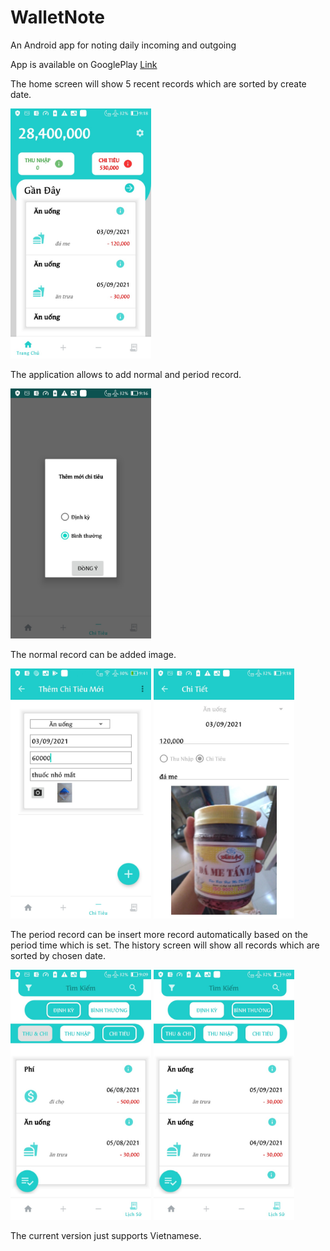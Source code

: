 # WalletNote
An Android app for noting daily incoming and outgoing

App is available on GooglePlay <a href="https://play.google.com/store/apps/details?id=com.trile.walletnote">Link</a>

The home screen will show 5 recent records which are sorted by create date.

<img src="https://github.com/trile98/WalletNote/blob/master/screenshot/screenshot_home.jpg"  height="400" />

The application allows to add normal and period record.

<img src="https://github.com/trile98/WalletNote/blob/master/screenshot/screenshot_addnew.jpg"  height="400" />

The normal record can be added image.

<img src="https://github.com/trile98/WalletNote/blob/master/screenshot/screenshot_addNew2.jpg"  height="400" /> <img src="https://github.com/trile98/WalletNote/blob/master/screenshot/screenshot_edit.jpg"  height="400" />

The period record can be insert more record automatically based on the period time which is set. The history screen will show all records which are sorted by chosen date.

<img src="https://github.com/trile98/WalletNote/blob/master/screenshot/screenshot_history_period.jpg"  height="400" /> <img src="https://github.com/trile98/WalletNote/blob/master/screenshot/screenshot_history_normal.jpg"  height="400" />

The current version just supports Vietnamese.

